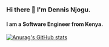 ### Hi there 👋 I'm Dennis Njogu.
#### I am a Software Engineer from Kenya.

<!--
**Njogu-Ndegwa/Njogu-Ndegwa** is a ✨ _special_ ✨ repository because its `README.md` (this file) appears on your GitHub profile.

Here are some ideas to get you started:

- 🔭 I’m currently working on ...
- 🌱 I’m currently learning ...
- 👯 I’m looking to collaborate on ...
- 🤔 I’m looking for help with ...
- 💬 Ask me about ...
- 📫 How to reach me: ...
- 😄 Pronouns: ...
- ⚡ Fun fact: ...
-->
[![Anurag's GitHub stats](https://github-readme-stats.vercel.app/api?username=Njogu-Ndegwa&hide=contribs,issues&theme=dark)](https://github.com/anuraghazra/github-readme-stats)

